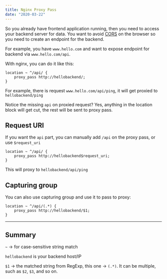 ```yaml
---
title: Nginx Proxy Pass
date: "2020-03-22"
---
```


So you already have frontend application running, then you need to access your backend server for data.
You want to avoid [CORS](https://developer.mozilla.org/en-US/docs/Web/HTTP/CORS) on the browser so you need to create an endpoint for the backend.

For example, you have `www.hello.com` and want to expose endpoint for backend via `www.hello.com/api`.

With nginx, you can do it like this:

```
location ~ ^/api/ {
    proxy_pass http://hellobackend/;
}
```

For example, there is request `www.hello.com/api/ping`, it will get proxied to `hellobackend/ping`

Notice the missing `api` on proxied request? Yes, anything in the location block will get cut, the rest will be sent to proxy pass.

## Request URI

If you want the `api` part, you can manually add `/api` on the proxy pass, or use `$request_uri`

```
location ~ ^/api/ {
    proxy_pass http://hellobackend$request_uri;
}
```

This will proxy to `hellobackend/api/ping`

## Capturing group

You can also use capturing group and use it to pass to proxy:

```
location ~ ^/api/(.*) {
    proxy_pass http://hellobackend/$1;
}
```

---

## Summary

`~` -> for case-sensitive string match

`hellobackend` is your backend host/IP

`$1` -> the matched string from RegExp, this one -> `(.*)`.
It can be multiple, such as `$2`, `$3`, and so on.
